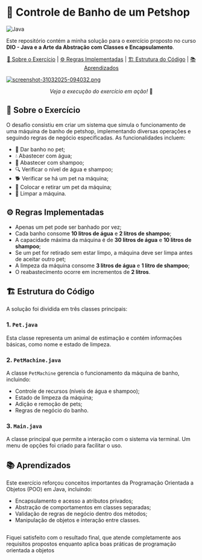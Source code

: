 # 🐶 Controle de Banho de um Petshop

![Java](https://img.shields.io/badge/Java-17%2B-blue)

Este repositório contém a minha solução para o exercício proposto no curso **DIO - Java e a Arte da Abstração com Classes e Encapsulamento**.

<!-- [📒 Sobre o Exercício](#📒-sobre-o-exercício) | [⚙️ Regras Implementadas](#️-regras-implementadas) | [🏗️ Estrutura do Código](#🏗️-estrutura-do-código) | [📚 Aprendizados](#📚-aprendizados) -->

<p align="center" dir="auto">
  <a href="#user-content--sobre-o-exercício">📒 Sobre o Exercício<a/> |
  <a href="#user-content-️-regras-implementadas">⚙️ Regras Implementadas</a> |
  <a href="#user-content-️-estrutura-do-código">🏗️ Estrutura do Código</a> |
  <a href="#user-content--aprendizados">📚 Aprendizados</a>
</p>

[![screenshot-31032025-094032.png](https://i.postimg.cc/k5spbzjD/screenshot-31032025-094032.png)](https://postimg.cc/sBBmF6CR)

<p align="center" dir="auto"><em>Veja a execução do exercício em ação!</em> 🚀 <p>

## 📒 Sobre o Exercício

O desafio consistiu em criar um sistema que simula o funcionamento de uma máquina de banho de petshop, implementando diversas operações e seguindo regras de negócio especificadas. As funcionalidades incluem:

- 🛁 Dar banho no pet;
- 💧 Abastecer com água;
- 🧴 Abastecer com shampoo;
- 🔍 Verificar o nível de água e shampoo;
- 🐕 Verificar se há um pet na máquina;
- 🔄 Colocar e retirar um pet da máquina;
- 🧼 Limpar a máquina.

## ⚙️ Regras Implementadas

- Apenas um pet pode ser banhado por vez;
- Cada banho consome **10 litros de água** e **2 litros de shampoo**;
- A capacidade máxima da máquina é de **30 litros de água** e **10 litros de shampoo**;
- Se um pet for retirado sem estar limpo, a máquina deve ser limpa antes de aceitar outro pet;
- A limpeza da máquina consome **3 litros de água** e **1 litro de shampoo**;
- O reabastecimento ocorre em incrementos de **2 litros**.

## 🏗️ Estrutura do Código

A solução foi dividida em três classes principais:

### 1. `Pet.java`

Esta classe representa um animal de estimação e contém informações básicas, como nome e estado de limpeza.

### 2. `PetMachine.java`

A classe `PetMachine` gerencia o funcionamento da máquina de banho, incluindo:

- Controle de recursos (níveis de água e shampoo);
- Estado de limpeza da máquina;
- Adição e remoção de pets;
- Regras de negócio do banho.

### 3. `Main.java`

A classe principal que permite a interação com o sistema via terminal. Um menu de opções foi criado para facilitar o uso.

## 📚 Aprendizados

Este exercício reforçou conceitos importantes da Programação Orientada a Objetos (POO) em Java, incluindo:

- Encapsulamento e acesso a atributos privados;
- Abstração de comportamentos em classes separadas;
- Validação de regras de negócio dentro dos métodos;
- Manipulação de objetos e interação entre classes.

##

Fiquei satisfeito com o resultado final, que atende completamente aos requisitos propostos enquanto aplica boas práticas de programação orientada a objetos
